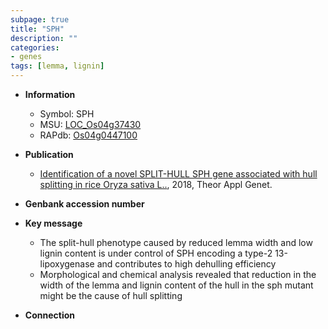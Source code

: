 ```yaml
---
subpage: true
title: "SPH"
description: ""
categories:
- genes
tags: [lemma, lignin]
---
```


* **Information**  
    + Symbol: SPH  
    + MSU: [LOC_Os04g37430](http://rice.plantbiology.msu.edu/cgi-bin/ORF_infopage.cgi?orf=LOC_Os04g37430)  
    + RAPdb: [Os04g0447100](http://rapdb.dna.affrc.go.jp/viewer/gbrowse_details/irgsp1?name=Os04g0447100)  

* **Publication**  
    + [Identification of a novel SPLIT-HULL SPH gene associated with hull splitting in rice Oryza sativa L..](http://www.ncbi.nlm.nih.gov/pubmed?term=Identification+of+a+novel+SPLIT-HULL+SPH+gene+associated+with+hull+splitting+in+rice+Oryza+sativa+L..%5BTitle%5D), 2018, Theor Appl Genet.

* **Genbank accession number**  

* **Key message**  
    + The split-hull phenotype caused by reduced lemma width and low lignin content is under control of SPH encoding a type-2 13-lipoxygenase and contributes to high dehulling efficiency
    + Morphological and chemical analysis revealed that reduction in the width of the lemma and lignin content of the hull in the sph mutant might be the cause of hull splitting

* **Connection**  



